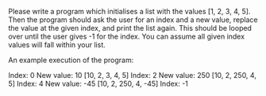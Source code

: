 Please write a program which initialises a list with the values [1, 2, 3, 4, 5]. Then the program should ask the user for an index and a new value, replace the value at the given index, and print the list again. This should be looped over until the user gives -1 for the index. You can assume all given index values will fall within your list.

An example execution of the program:

Index: 0
New value: 10
[10, 2, 3, 4, 5]
Index: 2
New value: 250
[10, 2, 250, 4, 5]
Index: 4
New value: -45
[10, 2, 250, 4, -45]
Index: -1